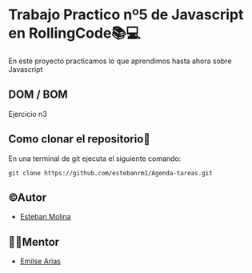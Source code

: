 # Trabajo Practico nº5 de Javascript en RollingCode📚💻

En este proyecto practicamos lo que aprendimos hasta ahora sobre Javascript

## DOM / BOM

Ejercicio n3

## Como clonar el repositorio📝

En una terminal de git ejecuta el siguiente comando:

``
git clone https://github.com/estebanrm1/Agenda-tareas.git
``

## ©Autor

- [Esteban Molina](https://github.com/estebanrm1)

## 👩‍💻Mentor

- [Emilse Arias](https://github.com/earias08)
